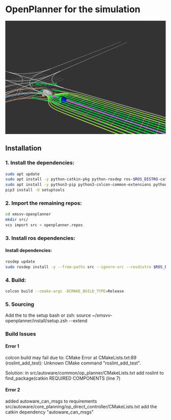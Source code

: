 # OpenPlanner for the simulation

![](docs/images/OpenPlannerVis.png)


## Installation

### 1. Install the dependencies:

```bash
sudo apt update
sudo apt install -y python-catkin-pkg python-rosdep ros-$ROS_DISTRO-catkin
sudo apt install -y python3-pip python3-colcon-common-extensions python3-setuptools python3-vcstool python-pip
pip3 install -U setuptools
```

### 2. Import the remaining repos:

```bash
cd xmsvv-openplanner
mkdir src/
vcs import src < openplanner.repos
```

### 3. Install ros dependencies:


#### Install dependencies:

```bash
rosdep update
sudo rosdep install -y --from-paths src --ignore-src --rosdistro $ROS_DISTRO
```

### 4. Build:

```bash
colcon build --cmake-args -DCMAKE_BUILD_TYPE=Release
```

### 5. Sourcing

Add the to the setup bash or zsh:
source ~/xmsvv-openplanner/install/setup.zsh --extend

### Build Issues


#### Error 1
colcon build may fail due to:
CMake Error at CMakeLists.txt:89 (roslint_add_test):
  Unknown CMake command "roslint_add_test".

Solution:
in src/autoware/common/op_planner/CMakeLists.txt add roslint to
find_package(catkin REQUIRED COMPONENTS (line 7)

#### Error 2
added autoware_can_msgs to requirements
src/autoware/core_planning/op_direct_controller/CMakeLists.txt
add the catkin dependency "autoware_can_msgs"
